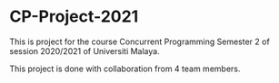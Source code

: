 # CP-Project-2021

This is project for the course Concurrent Programming Semester 2 of session 2020/2021 of Universiti Malaya.

This project is done with collaboration from 4 team members.
